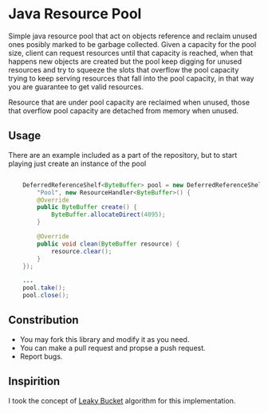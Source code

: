 Java Resource Pool
========

Simple java resource pool that act on objects reference and reclaim unused ones posibly marked to be garbage collected.
Given a capacity for the pool size, client can request resources until that capacity is reached, when that happens
new objects are created but the pool keep digging for unused resources and try to squeeze the slots that overflow the pool
capacity trying to keep serving resources that fall into the pool capacity, in that way you are guarantee to get valid
resources.

Resource that are under pool capacity are reclaimed when unused, those that overflow pool capacity are detached
from memory when unused.


Usage
----

There are an example included as a part of the repository, but to start playing just create an instance of the pool

``` java

    DeferredReferenceShelf<ByteBuffer> pool = new DeferredReferenceShelf<>(2, 
        "Pool", new ResourceHandler<ByteBuffer>() {
        @Override
        public ByteBuffer create() {
            ByteBuffer.allocateDirect(4095);
        }

        @Override
        public void clean(ByteBuffer resource) {
            resource.clear();
        }
    });

    ...
    pool.take();
    pool.close();

```

Constribution
---------

- You may fork this library and modify it as you need.
- You can make a pull request and propse a push request.
- Report bugs.


Inspirition
--------

I took the concept of [Leaky Bucket](https://en.wikipedia.org/wiki/Leaky_bucket) algorithm for this implementation.







